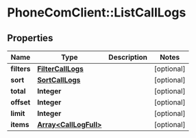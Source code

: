 # PhoneComClient::ListCallLogs

## Properties
Name | Type | Description | Notes
------------ | ------------- | ------------- | -------------
**filters** | [**FilterCallLogs**](FilterCallLogs.md) |  | [optional]
**sort** | [**SortCallLogs**](SortCallLogs.md) |  | [optional]
**total** | **Integer** |  | [optional]
**offset** | **Integer** |  | [optional]
**limit** | **Integer** |  | [optional]
**items** | [**Array&lt;CallLogFull&gt;**](CallLogFull.md) |  | [optional]



